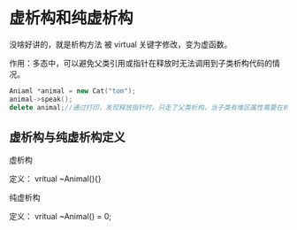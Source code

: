 # 虚析构和纯虚析构

没啥好讲的，就是析构方法 被 virtual 关键字修改，变为虚函数。

作用：多态中，可以避免父类引用或指针在释放时无法调用到子类析构代码的情况。

```cpp
Aniaml *animal = new Cat("tom");
animal->speak();
delete animal;//通过打印，发现释放指针时，只走了父类析构，当子类有堆区属性需要在析构时释放，就会有内存泄漏问题了。这就是之前讲的静态多态问题，所以虚析构可以避免这种情况
```

## 虚析构与纯虚析构定义

虚析构

定义：
vritual ~Animal(){}

纯虚析构

定义：
vritual ~Animal() = 0;
